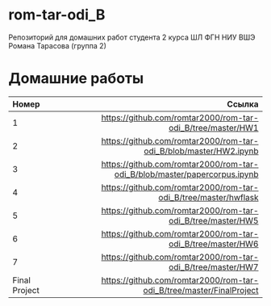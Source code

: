 # rom-tar-odi_B
Репозиторий для домашних работ студента 2 курса ШЛ ФГН НИУ ВШЭ Романа Тарасова (группа 2)

# Домашние работы
Номер|Ссылка
:---|---:
1| https://github.com/romtar2000/rom-tar-odi_B/tree/master/HW1
2| https://github.com/romtar2000/rom-tar-odi_B/blob/master/HW2.ipynb
3| https://github.com/romtar2000/rom-tar-odi_B/blob/master/papercorpus.ipynb
4| https://github.com/romtar2000/rom-tar-odi_B/tree/master/hwflask
5| https://github.com/romtar2000/rom-tar-odi_B/tree/master/HW5
6| https://github.com/romtar2000/rom-tar-odi_B/tree/master/HW6
7| https://github.com/romtar2000/rom-tar-odi_B/tree/master/HW7
Final Project| https://github.com/romtar2000/rom-tar-odi_B/tree/master/FinalProject
